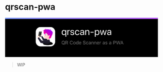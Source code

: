# qrscan-pwa

![screenshot](https://raw.githubusercontent.com/kutsan/qrscan-pwa/master/.github/banner.png)

> WIP
